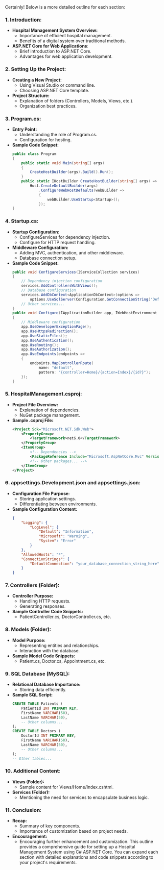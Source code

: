 Certainly! Below is a more detailed outline for each section:
### 1. Introduction:
   - **Hospital Management System Overview:**
      - Importance of efficient hospital management.
      - Benefits of a digital system over traditional methods.
   - **ASP.NET Core for Web Applications:**
      - Brief introduction to ASP.NET Core.
      - Advantages for web application development.
   
### 2. Setting Up the Project:
   - **Creating a New Project:**
      - Using Visual Studio or command line.
      - Choosing ASP.NET Core template.
   - **Project Structure:**
      - Explanation of folders (Controllers, Models, Views, etc.).
      - Organization best practices.
### 3. Program.cs:
   - **Entry Point:**
      - Understanding the role of Program.cs.
      - Configuration for hosting.
   - **Sample Code Snippet:**
      ```csharp
      public class Program
      {
          public static void Main(string[] args)
          {
              CreateHostBuilder(args).Build().Run();
          }
          public static IHostBuilder CreateHostBuilder(string[] args) =>
              Host.CreateDefaultBuilder(args)
                  .ConfigureWebHostDefaults(webBuilder =>
                  {
                      webBuilder.UseStartup<Startup>();
                  });
      }
      ```
### 4. Startup.cs:
   - **Startup Configuration:**
      - ConfigureServices for dependency injection.
      - Configure for HTTP request handling.
   - **Middleware Configuration:**
      - Adding MVC, authentication, and other middleware.
      - Database connection setup.
   - **Sample Code Snippet:**
      ```csharp
      public void ConfigureServices(IServiceCollection services)
      {
          // Dependency injection configuration
          services.AddControllersWithViews();
          // Database configuration
          services.AddDbContext<ApplicationDbContext>(options =>
              options.UseSqlServer(Configuration.GetConnectionString("DefaultConnection")));
          // Other services...
      }
      public void Configure(IApplicationBuilder app, IWebHostEnvironment env)
      {
          // Middleware configuration
          app.UseDeveloperExceptionPage();
          app.UseHttpsRedirection();
          app.UseStaticFiles();
          app.UseAuthentication();
          app.UseRouting();
          app.UseAuthorization();
          app.UseEndpoints(endpoints =>
          {
              endpoints.MapControllerRoute(
                  name: "default",
                  pattern: "{controller=Home}/{action=Index}/{id?}");
          });
      }
      ```
### 5. HospitalManagement.csproj:
   - **Project File Overview:**
      - Explanation of dependencies.
      - NuGet package management.
   - **Sample .csproj File:**
      ```xml
      <Project Sdk="Microsoft.NET.Sdk.Web">
          <PropertyGroup>
              <TargetFramework>net6.0</TargetFramework>
          </PropertyGroup>
          <ItemGroup>
              <!-- Dependencies -->
              <PackageReference Include="Microsoft.AspNetCore.Mvc" Version="6.0.0" />
              <!-- Other packages... -->
          </ItemGroup>
      </Project>
      ```
### 6. appsettings.Development.json and appsettings.json:
   - **Configuration File Purpose:**
      - Storing application settings.
      - Differentiating between environments.
   - **Sample Configuration Content:**
      ```json
      {
          "Logging": {
              "LogLevel": {
                  "Default": "Information",
                  "Microsoft": "Warning",
                  "System": "Error"
              }
          },
          "AllowedHosts": "*",
          "ConnectionStrings": {
              "DefaultConnection": "your_database_connection_string_here"
          }
      }
      ```
### 7. Controllers (Folder):
   - **Controller Purpose:**
      - Handling HTTP requests.
      - Generating responses.
   - **Sample Controller Code Snippets:**
      - PatientController.cs, DoctorController.cs, etc.
### 8. Models (Folder):
   - **Model Purpose:**
      - Representing entities and relationships.
      - Interaction with the database.
   - **Sample Model Code Snippets:**
      - Patient.cs, Doctor.cs, Appointment.cs, etc.
### 9. SQL Database (MySQL):
   - **Relational Database Importance:**
      - Storing data efficiently.
   - **Sample SQL Script:**
      ```sql
      CREATE TABLE Patients (
          PatientId INT PRIMARY KEY,
          FirstName VARCHAR(50),
          LastName VARCHAR(50),
          -- Other columns...
      );
      CREATE TABLE Doctors (
          DoctorId INT PRIMARY KEY,
          FirstName VARCHAR(50),
          LastName VARCHAR(50),
          -- Other columns...
      );
      -- Other tables...
      ```
### 10. Additional Content:
   - **Views (Folder):**
      - Sample content for Views/Home/Index.cshtml.
   - **Services (Folder):**
      - Mentioning the need for services to encapsulate business logic.
### 11. Conclusion:
   - **Recap:**
      - Summary of key components.
      - Importance of customization based on project needs.
   - **Encouragement:**
      - Encouraging further enhancement and customization.
This outline provides a comprehensive guide for setting up a Hospital Management System using C# ASP.NET Core. You can expand each section with detailed explanations and code snippets according to your project's requirements.
